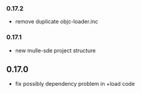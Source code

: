 ### 0.17.2

* remove duplicate objc-loader.inc

### 0.17.1

* new mulle-sde project structure

## 0.17.0

* fix possibly dependency problem in +load code
